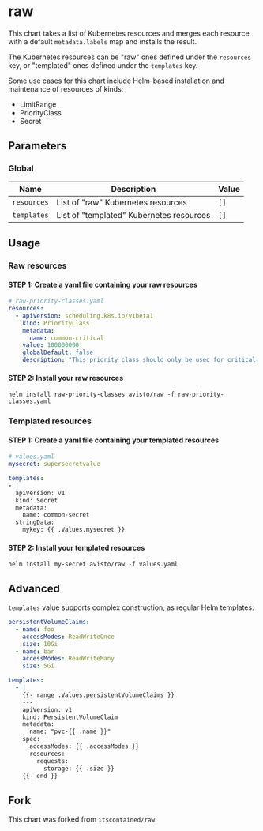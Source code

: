 # raw

This chart takes a list of Kubernetes resources and merges each resource with a default `metadata.labels` map and installs the result.

The Kubernetes resources can be "raw" ones defined under the `resources` key, or "templated" ones defined under the `templates` key.

Some use cases for this chart include Helm-based installation and
maintenance of resources of kinds:
- LimitRange
- PriorityClass
- Secret

## Parameters

### Global

| Name        | Description                              | Value |
| ----------- | ---------------------------------------- | ----- |
| `resources` | List of "raw" Kubernetes resources       | `[]`  |
| `templates` | List of "templated" Kubernetes resources | `[]`  |

## Usage

### Raw resources

#### STEP 1: Create a yaml file containing your raw resources

```yaml
# raw-priority-classes.yaml
resources:
  - apiVersion: scheduling.k8s.io/v1beta1
    kind: PriorityClass
    metadata:
      name: common-critical
    value: 100000000
    globalDefault: false
    description: "This priority class should only be used for critical priority common pods."
```

#### STEP 2: Install your raw resources

```
helm install raw-priority-classes avisto/raw -f raw-priority-classes.yaml
```

### Templated resources

#### STEP 1: Create a yaml file containing your templated resources

```yaml
# values.yaml
mysecret: supersecretvalue

templates:
- |
  apiVersion: v1
  kind: Secret
  metadata:
    name: common-secret
  stringData:
    mykey: {{ .Values.mysecret }}
```

#### STEP 2: Install your templated resources

```
helm install my-secret avisto/raw -f values.yaml
```

## Advanced


`templates` value supports complex construction, as regular Helm templates:

```yaml
persistentVolumeClaims:
  - name: foo
    accessModes: ReadWriteOnce
    size: 10Gi
  - name: bar
    accessModes: ReadWriteMany
    size: 5Gi

templates:
  - |
    {{- range .Values.persistentVolumeClaims }}
    ---
    apiVersion: v1
    kind: PersistentVolumeClaim
    metadata:
      name: "pvc-{{ .name }}"
    spec:
      accessModes: {{ .accessModes }}
      resources:
        requests:
          storage: {{ .size }}
    {{- end }}
```

## Fork

This chart was forked from `itscontained/raw`.
